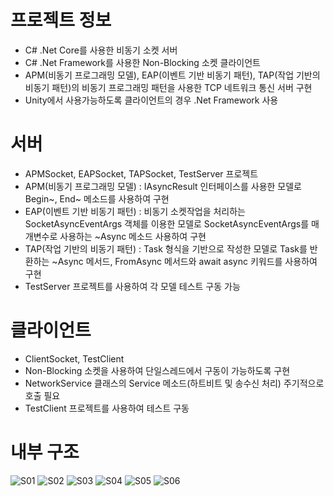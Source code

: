 # 프로젝트 정보  
- C# .Net Core를 사용한 비동기 소켓 서버
- C# .Net Framework를 사용한 Non-Blocking 소켓 클라이언트
- APM(비동기 프로그래밍 모델), EAP(이벤트 기반 비동기 패턴), TAP(작업 기반의 비동기 패턴)의 비동기 프로그래밍 패턴을 사용한 TCP 네트워크 통신 서버 구현
- Unity에서 사용가능하도록 클라이언트의 경우 .Net Framework 사용
  
# 서버
- APMSocket, EAPSocket, TAPSocket, TestServer 프로젝트
- APM(비동기 프로그래밍 모델) : IAsyncResult 인터페이스를 사용한 모델로 Begin~, End~ 메소드를 사용하여 구현
- EAP(이벤트 기반 비동기 패턴) : 비동기 소켓작업을 처리하는 SocketAsyncEventArgs 객체를 이용한 모델로 SocketAsyncEventArgs를 매개변수로 사용하는 ~Async 메소드 사용하여 구현
- TAP(작업 기반의 비동기 패턴) : Task 형식을 기반으로 작성한 모델로 Task를 반환하는 ~Async 메서드, FromAsync 메서드와 await async 키워드를 사용하여 구현
- TestServer 프로젝트를 사용하여 각 모델 테스트 구동 가능
  
# 클라이언트
- ClientSocket, TestClient 
- Non-Blocking 소켓을 사용하여 단일스레드에서 구동이 가능하도록 구현
- NetworkService 클래스의 Service 메소드(하트비트 및 송수신 처리) 주기적으로 호출 필요
- TestClient 프로젝트를 사용하여 테스트 구동 

# 내부 구조
![S01](https://user-images.githubusercontent.com/100393621/201567638-a7cc2bf5-0404-4366-a82f-4903eaf94eb5.PNG)
![S02](https://user-images.githubusercontent.com/100393621/201567641-3841e935-97b9-4b80-af64-d50a5c5cc141.PNG)
![S03](https://user-images.githubusercontent.com/100393621/201567661-6cf436e3-608a-45da-b449-383bfddcef37.PNG)
![S04](https://user-images.githubusercontent.com/100393621/201567668-a0ac80b4-9b65-41bb-92da-5fd17c7e8b8d.PNG)
![S05](https://user-images.githubusercontent.com/100393621/201567672-31546865-0ecf-420c-8c45-3e872eb96328.PNG)
![S06](https://user-images.githubusercontent.com/100393621/201567675-6bd63cff-33b8-4083-844b-d10c18c67570.PNG)
